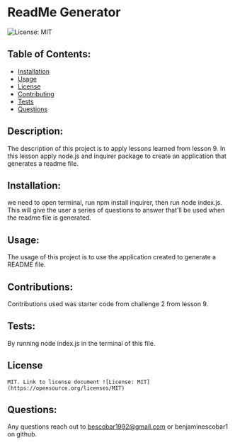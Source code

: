 # ReadMe Generator
  ![License: MIT](https://img.shields.io/badge/License-MIT-yellow.svg)

  ## Table of Contents:
  - [Installation](#installation)
  - [Usage](#usage)
  - [License](#license)
  - [Contributing](#contributing)
  - [Tests](#tests)
  - [Questions](#questions)


  ## Description:
  The description of this project is to apply lessons learned from lesson 9. In this lesson apply node.js and inquirer package to create an application that generates a readme file.

  ## Installation:
  we need to open terminal, run npm install inquirer, then run node index.js. This will give the user a series of questions to answer that'll be used when the readme file is generated.

  ## Usage:
  The usage of this project is to use the application created to generate a README file.

  ## Contributions:
  Contributions used was starter code from challenge 2 from lesson 9.

  ## Tests:
  By running node index.js in the terminal of this file.


  ## License
    MIT. Link to license document ![License: MIT](https://opensource.org/licenses/MIT)

  ## Questions:
  Any questions reach out to bescobar1992@gmail.com or benjaminescobar1 on github.

